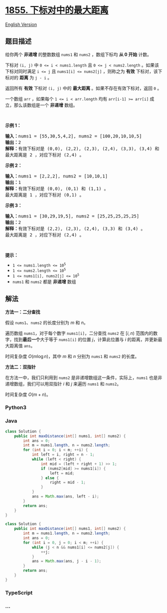 # [1855. 下标对中的最大距离](https://leetcode.cn/problems/maximum-distance-between-a-pair-of-values)

[English Version](/solution/1800-1899/1855.Maximum%20Distance%20Between%20a%20Pair%20of%20Values/README_EN.md)

## 题目描述

<!-- 这里写题目描述 -->

<p>给你两个 <strong>非递增</strong> 的整数数组 <code>nums1</code>​​​​​​ 和 <code>nums2</code>​​​​​​ ，数组下标均 <strong>从 0 开始</strong> 计数。</p>

<p>下标对 <code>(i, j)</code> 中 <code>0 &lt;= i &lt; nums1.length</code> 且 <code>0 &lt;= j &lt; nums2.length</code> 。如果该下标对同时满足 <code>i &lt;= j</code> 且 <code>nums1[i] &lt;= nums2[j]</code> ，则称之为 <strong>有效</strong> 下标对，该下标对的 <strong>距离</strong> 为 <code>j - i</code>​​ 。​​</p>

<p>返回所有 <strong>有效</strong> 下标对<em> </em><code>(i, j)</code><em> </em>中的 <strong>最大距离</strong> 。如果不存在有效下标对，返回 <code>0</code> 。</p>

<p>一个数组 <code>arr</code> ，如果每个 <code>1 &lt;= i &lt; arr.length</code> 均有 <code>arr[i-1] &gt;= arr[i]</code> 成立，那么该数组是一个 <strong>非递增</strong> 数组。</p>

<p>&nbsp;</p>

<p><strong>示例 1：</strong></p>

<pre>
<strong>输入：</strong>nums1 = [55,30,5,4,2], nums2 = [100,20,10,10,5]
<strong>输出：</strong>2
<strong>解释：</strong>有效下标对是 (0,0), (2,2), (2,3), (2,4), (3,3), (3,4) 和 (4,4) 。
最大距离是 2 ，对应下标对 (2,4) 。
</pre>

<p><strong>示例 2：</strong></p>

<pre>
<strong>输入：</strong>nums1 = [2,2,2], nums2 = [10,10,1]
<strong>输出：</strong>1
<strong>解释：</strong>有效下标对是 (0,0), (0,1) 和 (1,1) 。
最大距离是 1 ，对应下标对 (0,1) 。</pre>

<p><strong>示例 3：</strong></p>

<pre>
<strong>输入：</strong>nums1 = [30,29,19,5], nums2 = [25,25,25,25,25]
<strong>输出：</strong>2
<strong>解释：</strong>有效下标对是 (2,2), (2,3), (2,4), (3,3) 和 (3,4) 。
最大距离是 2 ，对应下标对 (2,4) 。
</pre>

<p>&nbsp;</p>

<p><strong>提示：</strong></p>

<ul>
	<li><code>1 &lt;= nums1.length &lt;= 10<sup>5</sup></code></li>
	<li><code>1 &lt;= nums2.length &lt;= 10<sup>5</sup></code></li>
	<li><code>1 &lt;= nums1[i], nums2[j] &lt;= 10<sup>5</sup></code></li>
	<li><code>nums1</code> 和 <code>nums2</code> 都是 <strong>非递增</strong> 数组</li>
</ul>

## 解法

<!-- 这里可写通用的实现逻辑 -->

**方法一：二分查找**

假设 `nums1`、`nums2` 的长度分别为 $m$ 和 $n$。

遍历数组 `nums1`，对于每个数字 `nums1[i]`，二分查找 `nums2` 在 $[i,n)$ 范围内的数字，找到**最后一个**大于等于 `nums1[i]` 的位置 $j$，计算此位置与 $i$ 的距离，并更新最大距离值 `ans`。

时间复杂度 $O(m\log n)$，其中 $m$ 和 $n$ 分别为 `nums1` 和 `nums2` 的长度。

**方法二：双指针**

在方法一中，我们只利用到 `nums2` 是非递增数组这一条件，实际上，`nums1` 也是非递增数组，我们可以用双指针 $i$ 和 $j$ 来遍历 `nums1` 和 `nums2`。

时间复杂度 $O(m+n)$。

<!-- tabs:start -->

### **Python3**

<!-- 这里可写当前语言的特殊实现逻辑 -->





### **Java**

<!-- 这里可写当前语言的特殊实现逻辑 -->

```java
class Solution {
    public int maxDistance(int[] nums1, int[] nums2) {
        int ans = 0;
        int m = nums1.length, n = nums2.length;
        for (int i = 0; i < m; ++i) {
            int left = i, right = n - 1;
            while (left < right) {
                int mid = (left + right + 1) >> 1;
                if (nums2[mid] >= nums1[i]) {
                    left = mid;
                } else {
                    right = mid - 1;
                }
            }
            ans = Math.max(ans, left - i);
        }
        return ans;
    }
}
```

```java
class Solution {
    public int maxDistance(int[] nums1, int[] nums2) {
        int m = nums1.length, n = nums2.length;
        int ans = 0;
        for (int i = 0, j = 0; i < m; ++i) {
            while (j < n && nums1[i] <= nums2[j]) {
                ++j;
            }
            ans = Math.max(ans, j - i - 1);
        }
        return ans;
    }
}
```



















### **TypeScript**











### **...**

```

```


